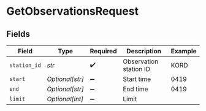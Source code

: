 # GetObservationsRequest


## Fields

| Field                  | Type                   | Required               | Description            | Example                |
| ---------------------- | ---------------------- | ---------------------- | ---------------------- | ---------------------- |
| `station_id`           | *str*                  | :heavy_check_mark:     | Observation station ID | KORD                   |
| `start`                | *Optional[str]*        | :heavy_minus_sign:     | Start time             | 0419                   |
| `end`                  | *Optional[str]*        | :heavy_minus_sign:     | End time               | 0419                   |
| `limit`                | *Optional[int]*        | :heavy_minus_sign:     | Limit                  |                        |